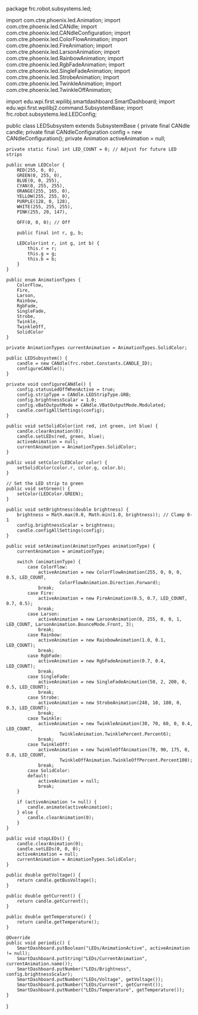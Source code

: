 package frc.robot.subsystems.led;

import com.ctre.phoenix.led.Animation;
import com.ctre.phoenix.led.CANdle;
import com.ctre.phoenix.led.CANdleConfiguration;
import com.ctre.phoenix.led.ColorFlowAnimation;
import com.ctre.phoenix.led.FireAnimation;
import com.ctre.phoenix.led.LarsonAnimation;
import com.ctre.phoenix.led.RainbowAnimation;
import com.ctre.phoenix.led.RgbFadeAnimation;
import com.ctre.phoenix.led.SingleFadeAnimation;
import com.ctre.phoenix.led.StrobeAnimation;
import com.ctre.phoenix.led.TwinkleAnimation;
import com.ctre.phoenix.led.TwinkleOffAnimation;

import edu.wpi.first.wpilibj.smartdashboard.SmartDashboard;
import edu.wpi.first.wpilibj2.command.SubsystemBase;
import frc.robot.subsystems.led.LEDConfig;

public class LEDSubsystem extends SubsystemBase {
    private final CANdle candle;
    private final CANdleConfiguration config = new CANdleConfiguration();
    private Animation activeAnimation = null;

    private static final int LED_COUNT = 0; // Adjust for future LED strips

    public enum LEDColor {
        RED(255, 0, 0),
        GREEN(0, 255, 0),
        BLUE(0, 0, 255),
        CYAN(0, 255, 255),
        ORANGE(255, 165, 0),
        YELLOW(255, 255, 0),
        PURPLE(128, 0, 128),
        WHITE(255, 255, 255),
        PINK(255, 20, 147),

        OFF(0, 0, 0); // Off

        public final int r, g, b;

        LEDColor(int r, int g, int b) {
            this.r = r;
            this.g = g;
            this.b = b;
        }
    }

    public enum AnimationTypes {
        ColorFlow,
        Fire,
        Larson,
        Rainbow,
        RgbFade,
        SingleFade,
        Strobe,
        Twinkle,
        TwinkleOff,
        SolidColor
    }

    private AnimationTypes currentAnimation = AnimationTypes.SolidColor;

    public LEDSubsystem() {
        candle = new CANdle(frc.robot.Constants.CANDLE_ID);
        configureCANdle();
    }

    private void configureCANdle() {
        config.statusLedOffWhenActive = true;
        config.stripType = CANdle.LEDStripType.GRB;
        config.brightnessScalar = 1.0;
        config.vBatOutputMode = CANdle.VBatOutputMode.Modulated;
        candle.configAllSettings(config);
    }

    public void setSolidColor(int red, int green, int blue) {
        candle.clearAnimation(0);
        candle.setLEDs(red, green, blue);
        activeAnimation = null;
        currentAnimation = AnimationTypes.SolidColor;
    }

    public void setColor(LEDColor color) {
        setSolidColor(color.r, color.g, color.b);
    }

    // Set the LED strip to green
    public void setGreen() {
        setColor(LEDColor.GREEN);
    }

    public void setBrightness(double brightness) {
        brightness = Math.max(0.0, Math.min(1.0, brightness)); // Clamp 0-1
        config.brightnessScalar = brightness;
        candle.configAllSettings(config);
    }

    public void setAnimation(AnimationTypes animationType) {
        currentAnimation = animationType;

        switch (animationType) {
            case ColorFlow:
                activeAnimation = new ColorFlowAnimation(255, 0, 0, 0, 0.5, LED_COUNT,
                        ColorFlowAnimation.Direction.Forward);
                break;
            case Fire:
                activeAnimation = new FireAnimation(0.5, 0.7, LED_COUNT, 0.7, 0.5);
                break;
            case Larson:
                activeAnimation = new LarsonAnimation(0, 255, 0, 0, 1, LED_COUNT, LarsonAnimation.BounceMode.Front, 3);
                break;
            case Rainbow:
                activeAnimation = new RainbowAnimation(1.0, 0.1, LED_COUNT);
                break;
            case RgbFade:
                activeAnimation = new RgbFadeAnimation(0.7, 0.4, LED_COUNT);
                break;
            case SingleFade:
                activeAnimation = new SingleFadeAnimation(50, 2, 200, 0, 0.5, LED_COUNT);
                break;
            case Strobe:
                activeAnimation = new StrobeAnimation(240, 10, 180, 0, 0.3, LED_COUNT);
                break;
            case Twinkle:
                activeAnimation = new TwinkleAnimation(30, 70, 60, 0, 0.4, LED_COUNT,
                        TwinkleAnimation.TwinklePercent.Percent6);
                break;
            case TwinkleOff:
                activeAnimation = new TwinkleOffAnimation(70, 90, 175, 0, 0.8, LED_COUNT,
                        TwinkleOffAnimation.TwinkleOffPercent.Percent100);
                break;
            case SolidColor:
            default:
                activeAnimation = null;
                break;
        }

        if (activeAnimation != null) {
            candle.animate(activeAnimation);
        } else {
            candle.clearAnimation(0);
        }
    }

    public void stopLEDs() {
        candle.clearAnimation(0);
        candle.setLEDs(0, 0, 0);
        activeAnimation = null;
        currentAnimation = AnimationTypes.SolidColor;
    }

    public double getVoltage() {
        return candle.getBusVoltage();
    }

    public double getCurrent() {
        return candle.getCurrent();
    }

    public double getTemperature() {
        return candle.getTemperature();
    }

    @Override
    public void periodic() {
        SmartDashboard.putBoolean("LEDs/AnimationActive", activeAnimation != null);
        SmartDashboard.putString("LEDs/CurrentAnimation", currentAnimation.name());
        SmartDashboard.putNumber("LEDs/Brightness", config.brightnessScalar);
        SmartDashboard.putNumber("LEDs/Voltage", getVoltage());
        SmartDashboard.putNumber("LEDs/Current", getCurrent());
        SmartDashboard.putNumber("LEDs/Temperature", getTemperature());
    }
}
